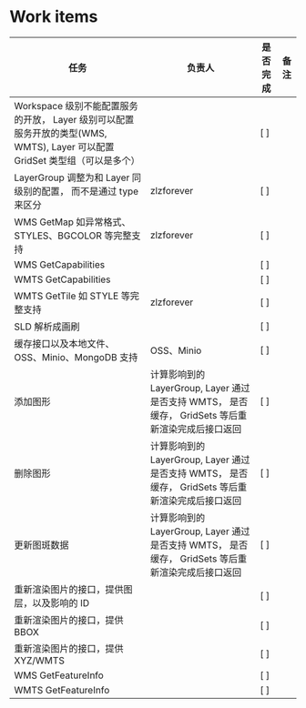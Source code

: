 # Work items

| 任务 | 负责人 | 是否完成 | 备注 |
| --- | --- | --- | --- |
| Workspace 级别不能配置服务的开放， Layer 级别可以配置服务开放的类型(WMS, WMTS), Layer 可以配置 GridSet 类型组（可以是多个）  |  |  [ ] |
| LayerGroup 调整为和 Layer 同级别的配置， 而不是通过 type 来区分 | zlzforever |  [ ] |
| WMS GetMap 如异常格式、STYLES、BGCOLOR 等完整支持 | zlzforever |  [ ] |
| WMS GetCapabilities |  |  [ ] |
| WMTS GetCapabilities |  |  [ ] |
| WMTS GetTile 如 STYLE 等完整支持 | zlzforever |  [ ] |
| SLD 解析成画刷 |  |  [ ] |
| 缓存接口以及本地文件、OSS、Minio、MongoDB 支持 | OSS、Minio |  [ ] |
| 添加图形 |  计算影响到的 LayerGroup, Layer 通过是否支持 WMTS， 是否缓存， GridSets 等后重新渲染完成后接口返回 |  [ ] |
| 删除图形 |  计算影响到的 LayerGroup, Layer 通过是否支持 WMTS， 是否缓存， GridSets 等后重新渲染完成后接口返回 |  [ ] |
| 更新图斑数据 | 计算影响到的 LayerGroup, Layer 通过是否支持 WMTS， 是否缓存， GridSets 等后重新渲染完成后接口返回 |  [ ] |
| 重新渲染图片的接口，提供图层，以及影响的 ID | |  [ ] |
| 重新渲染图片的接口，提供 BBOX | |  [ ] |
| 重新渲染图片的接口，提供 XYZ/WMTS | |  [ ] |
| WMS GetFeatureInfo |  |  [ ] |
| WMTS GetFeatureInfo |  |  [ ] |
